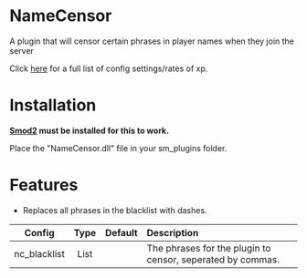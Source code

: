 # NameCensor

A plugin that will censor certain phrases in player names when they join the server

Click [here](https://github.com/Cyanox62/PlayerXP/wiki/XP-Config-Settings) for a full list of config settings/rates of xp.

# Installation

**[Smod2](https://github.com/Grover-c13/Smod2) must be installed for this to work.**

Place the "NameCensor.dll" file in your sm_plugins folder.

# Features
* Replaces all phrases in the blacklist with dashes.

| Config        | Type | Default | Description
| :-------------: | :---------: | :---------: | :------ |
| nc_blacklist | List |  | The phrases for the plugin to censor, seperated by commas. |
